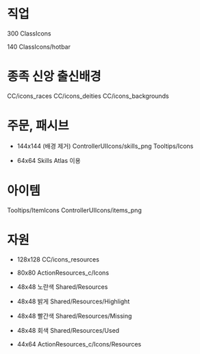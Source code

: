 # 직업
300
ClassIcons

140
ClassIcons/hotbar

# 종족 신앙 출신배경
CC/icons_races
CC/icons_deities
CC/icons_backgrounds

# 주문, 패시브
- 144x144 (배경 제거)
ControllerUIIcons/skills_png
Tooltips/Icons

- 64x64
Skills
Atlas 이용

# 아이템
Tooltips/ItemIcons
ControllerUIIcons/items_png

# 자원
- 128x128
CC/icons_resources

- 80x80
ActionResources_c/Icons

- 48x48 노란색
Shared/Resources

- 48x48 밝게
Shared/Resources/Highlight

- 48x48 빨간색
Shared/Resources/Missing

- 48x48 회색
Shared/Resources/Used

- 44x64
ActionResources_c/Icons/Resources